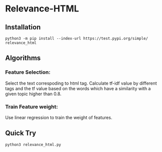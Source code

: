 # Relevance-HTML

## Installation
```
python3 -m pip install --index-url https://test.pypi.org/simple/ relevance_html
```

## Algorithms
### Feature Selection:
  Select the text correspoding to html tag. Calculate tf-idf value by different tags and the tf value based on the words which have a similarity with a given topic higher than 0.8.
  
### Train Feature weight:
  Use linear regression to train the weight of features.
  
## Quick Try

    python3 relevance_html.py
